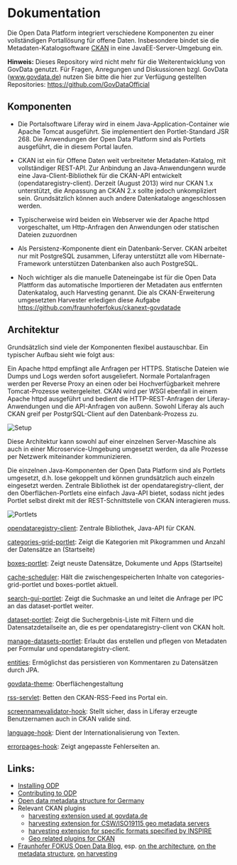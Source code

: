Dokumentation
=============

Die Open Data Platform integriert verschiedene Komponenten zu einer vollständigen Portallösung für offene Daten. Insbesondere bindet sie die Metadaten-Katalogsoftware [CKAN](http://ckan.org) in eine JavaEE-Server-Umgebung ein.

**Hinweis:** Dieses Repository wird nicht mehr für die Weiterentwicklung von GovData genutzt. Für Fragen, Anregungen und Diskussionen bzgl. GovData (www.govdata.de) nutzen Sie bitte die hier zur Verfügung gestellten Repositories: https://github.com/GovDataOfficial

Komponenten
-----------

- Die Portalsoftware Liferay wird in einem Java-Application-Container wie Apache Tomcat ausgeführt. Sie implementiert den Portlet-Standard JSR 268. Die Anwendungen der Open Data Platform sind als Portlets ausgeführt, die in diesem Portal laufen.

- CKAN ist ein für Offene Daten weit verbreiteter Metadaten-Katalog, mit vollständiger REST-API. Zur Anbindung an Java-Anwendungenn wurde eine Java-Client-Bibliothek für die CKAN-API entwickelt (opendataregistry-client). Derzeit (August 2013) wird nur CKAN 1.x unterstützt, die Anpassung an CKAN 2.x sollte jedoch unkompliziert sein. Grundsätzlich können auch andere Datenkataloge angeschlossen werden.

- Typischerweise wird beiden ein Webserver wie der Apache httpd vorgeschaltet, um Http-Anfragen den Anwendungen oder statischen Dateien zuzuordnen

- Als Persistenz-Komponente dient ein Datenbank-Server. CKAN arbeitet nur mit PostgreSQL zusammen, Liferay unterstützt alle vom Hibernate-Framework unterstützen Datenbanken also auch PostgreSQL.

- Noch wichtiger als die manuelle Dateneingabe ist für die Open Data Plattform das automatische Importieren der Metadaten aus entfernten Datenkatalog, auch Harvesting genannt. Die als CKAN-Erweiterung umgesetzten Harvester erledigen diese Aufgabe https://github.com/fraunhoferfokus/ckanext-govdatade

Architektur
-----------

Grundsätzlich sind viele der Komponenten flexibel austauschbar. Ein typischer Aufbau sieht wie folgt aus:

Ein Apache httpd empfängt alle Anfragen per HTTPS. Statische Dateien wie Dumps und Logs werden sofort ausgeliefert. Normale Portalanfragen werden per Reverse Proxy an einen oder bei Hochverfügbarkeit mehrere Tomcat-Prozesse weitergeleitet. CKAN wird per WSGI ebenfall in einem Apache httpd ausgeführt und bedient die HTTP-REST-Anfragen der Liferay-Anwendungen und die API-Anfragen von außenn. Sowohl Liferay als auch CKAN greif per PostgrSQL-Client auf den Datenbank-Prozess zu.

![Setup](../master/doc/simple-setup.svg)

Diese Architektur kann sowohl auf einer einzelnen Server-Maschine als auch in einer Microservice-Umgebung umgesetzt werden, da alle Prozesse per Netzwerk miteinander kommunizieren.

Die einzelnen Java-Komponenten der Open Data Platform sind als Portlets umgesetzt, d.h. lose gekoppelt und können grundsätzlich auch einzeln eingesetzt werden. Zentrale Bibliothek ist der opendataregistry-client, der den Oberflächen-Portlets eine einfach Java-API bietet, sodass nicht jedes Portlet selbst direkt mit der REST-Schnittstelle von CKAN interagieren muss.

![Portlets](../master/doc/portlet-architecture.svg)

[opendataregistry-client](../master/opendataregistry-client): Zentrale Bibliothek, Java-API für CKAN.

[categories-grid-portlet](../master/categories-grid-portlet): Zeigt die Kategorien mit Pikogrammen und Anzahl der Datensätze an (Startseite)

[boxes-portlet](../master/boxes-portlet): Zeigt neuste Datensätze, Dokumente und Apps (Startseite)

[cache-scheduler](../master/cache-scheduler): Hält die zwischengespeicherten Inhalte von categories-grid-portlet und boxes-portlet aktuell.

[search-gui-portlet](../master/search-gui-portlet): Zeigt die Suchmaske an und leitet die Anfrage per IPC an das dataset-portlet weiter.

[dataset-portlet](../../dataset-portlet): Zeigt die Suchergebnis-Liste mit Filtern und die Datensatzdetailseite an, die es per opendataregistry-client von CKAN holt.

[manage-datasets-portlet](../../manage-datasets-portlet): Erlaubt das erstellen und pflegen von Metadaten per Formular und opendataregistry-client.

[entities](../master/odp-entities): Ermöglichst das persistieren von Kommentaren zu Datensätzen durch JPA.

[govdata-theme](../master/govdata-theme): Oberflächengestaltung

[rss-servlet](../master/rss-servlet): Betten den CKAN-RSS-Feed ins Portal ein.

[screennamevalidator-hook](../master/screennamevalidator-hook): Stellt sicher, dass in Liferay erzeugte Benutzernamen auch in CKAN valide sind.

[language-hook](../master/language-hook): Dient der Internationalisierung von Texten.

[errorpages-hook](../master/errorpages-hook): Zeigt angepasste Fehlerseiten an.


Links:
------

- [Installing ODP](./INSTALL.md)
- [Contributing to ODP](./CONTRIBUTING.md)
- [Open data metadata structure for Germany](https://github.com/fraunhoferfokus/ogd-metadata)
- Relevant CKAN plugins
  - [harvesting extension used at govdata.de](https://github.com/fraunhoferfokus/ckanext-govdatade)
  - [harvesting extension for CSW/ISO19115 geo metadata servers](https://github.com/fraunhoferfokus/ckanext-spatial/tree/ogpd)
  - [harvesting extension for specific formats specified by INSPIRE](https://github.com/fraunhoferfokus/ckanext-inspire)
  - [Geo related plugins for CKAN](https://github.com/fraunhoferfokus/ckanext-spatial)
- [Fraunhofer FOKUS Open Data Blog](http://open-data.fokus.fraunhofer.de), esp. [on the architecture](http://open-data.fokus.fraunhofer.de/?p=1154&lang=en), 
[on the metadata structure](http://open-data.fokus.fraunhofer.de/?p=643&lang=en), [on harvesting](http://open-data.fokus.fraunhofer.de/?p=2418&lang=en)
